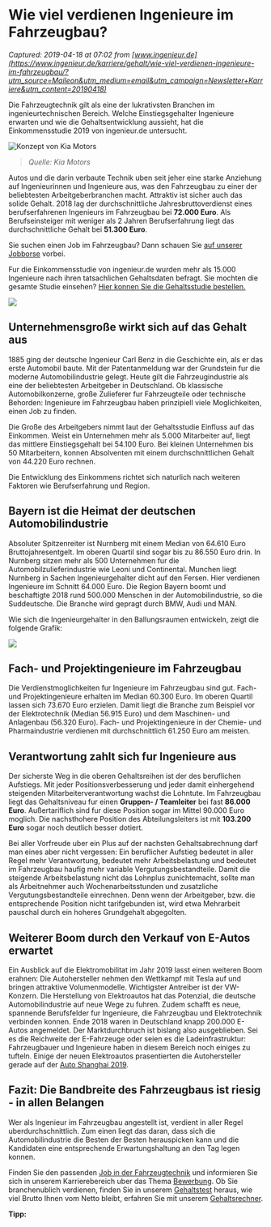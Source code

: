 # Wie viel verdienen Ingenieure im Fahrzeugbau?

_Captured: 2019-04-18 at 07:02 from [www.ingenieur.de](https://www.ingenieur.de/karriere/gehalt/wie-viel-verdienen-ingenieure-im-fahrzeugbau/?utm_source=Maileon&utm_medium=email&utm_campaign=Newsletter+Karriere&utm_content=20190418)_

Die Fahrzeugtechnik gilt als eine der lukrativsten Branchen im ingenieurtechnischen Bereich. Welche Einstiegsgehalter Ingenieure erwarten und wie die Gehaltsentwicklung aussieht, hat die Einkommensstudie 2019 von ingenieur.de untersucht.

![Konzept von Kia Motors](https://www.ingenieur.de/wp-content/uploads/2019/01/kia_pressrelease_2018_fullbleed-header_1024x480_R.E.A.D.-Motion.jpg)

> _Quelle: Kia Motors_

Autos und die darin verbaute Technik uben seit jeher eine starke Anziehung auf Ingenieurinnen und Ingenieure aus, was den Fahrzeugbau zu einer der beliebtesten Arbeitgeberbranchen macht. Attraktiv ist sicher auch das solide Gehalt. 2018 lag der durchschnittliche Jahresbruttoverdienst eines berufserfahrenen Ingenieurs im Fahrzeugbau bei **72.000 Euro**. Als Berufseinsteiger mit weniger als 2 Jahren Berufserfahrung liegt das durchschnittliche Gehalt bei **51.300 Euro**.

Sie suchen einen Job im Fahrzeugbau? Dann schauen Sie [auf unserer Jobborse](https://jobs.ingenieur.de/stellen/fahrzeugtechnik) vorbei.

Fur die Einkommensstudie von ingenieur.de wurden mehr als 15.000 Ingenieure nach ihren tatsachlichen Gehaltsdaten befragt. Sie mochten die gesamte Studie einsehen? [Hier konnen Sie die Gehaltsstudie bestellen. ](https://www.ingenieur.de/gehaltsstudie/)

![](https://www.ingenieur.de/wp-content/uploads/2019/03/Ingenieureinkommen2018_Studie_647x323.jpg)

## Unternehmensgroße wirkt sich auf das Gehalt aus

1885 ging der deutsche Ingenieur Carl Benz in die Geschichte ein, als er das erste Automobil baute. Mit der Patentanmeldung war der Grundstein fur die moderne Automobilindustrie gelegt. Heute gilt die Fahrzeugindustrie als eine der beliebtesten Arbeitgeber in Deutschland. Ob klassische Automobilkonzerne, große Zulieferer fur Fahrzeugteile oder technische Behorden: Ingenieure im Fahrzeugbau haben prinzipiell viele Moglichkeiten, einen Job zu finden.

Die Große des Arbeitgebers nimmt laut der Gehaltsstudie Einfluss auf das Einkommen. Weist ein Unternehmen mehr als 5.000 Mitarbeiter auf, liegt das mittlere Einstiegsgehalt bei 54.100 Euro. Bei kleinen Unternehmen bis 50 Mitarbeitern, konnen Absolventen mit einem durchschnittlichen Gehalt von 44.220 Euro rechnen.

Die Entwicklung des Einkommens richtet sich naturlich nach weiteren Faktoren wie Berufserfahrung und Region.

## Bayern ist die Heimat der deutschen Automobilindustrie

Absoluter Spitzenreiter ist Nurnberg mit einem Median von 64.610 Euro Bruttojahresentgelt. Im oberen Quartil sind sogar bis zu 86.550 Euro drin. In Nurnberg sitzen mehr als 500 Unternehmen fur die Automobilzulieferindustrie wie Leoni und Continental. Munchen liegt Nurnberg in Sachen Ingenieurgehalter dicht auf den Fersen. Hier verdienen Ingenieure im Schnitt 64.000 Euro. Die Region Bayern boomt und beschaftigte 2018 rund 500.000 Menschen in der Automobilindustrie, so die Suddeutsche. Die Branche wird gepragt durch BMW, Audi und MAN.

Wie sich die Ingenieurgehalter in den Ballungsraumen entwickeln, zeigt die folgende Grafik:

![](https://www.ingenieur.de/wp-content/uploads/2018/05/Ingenieurgehaelter-in-Ballungsraeumen-2018_820.jpg)

## Fach- und Projektingenieure im Fahrzeugbau

Die Verdienstmoglichkeiten fur Ingenieure im Fahrzeugbau sind gut. Fach- und Projektingenieure erhalten im Median 60.300 Euro. Im oberen Quartil lassen sich 73.670 Euro erzielen. Damit liegt die Branche zum Beispiel vor der Elektrotechnik (Median 56.915 Euro) und dem Maschinen- und Anlagenbau (56.320 Euro). Fach- und Projektingenieure in der Chemie- und Pharmaindustrie verdienen mit durchschnittlich 61.250 Euro am meisten.

## Verantwortung zahlt sich fur Ingenieure aus

Der sicherste Weg in die oberen Gehaltsreihen ist der des beruflichen Aufstiegs. Mit jeder Positionsverbesserung und jeder damit einhergehend steigenden Mitarbeiterverantwortung wachst die Lohntute. Im Fahrzeugbau liegt das Gehaltsniveau fur einen **Gruppen- / Teamleiter** bei fast **86.000 Euro**. Außertariflich sind fur diese Position sogar im Mittel 90.000 Euro moglich. Die nachsthohere Position des Abteilungsleiters ist mit **103.200 Euro** sogar noch deutlich besser dotiert.

Bei aller Vorfreude uber ein Plus auf der nachsten Gehaltsabrechnung darf man eines aber nicht vergessen: Ein beruflicher Aufstieg bedeutet in aller Regel mehr Verantwortung, bedeutet mehr Arbeitsbelastung und bedeutet im Fahrzeugbau haufig mehr variable Vergutungsbestandteile. Damit die steigende Arbeitsbelastung nicht das Lohnplus zunichtemacht, sollte man als Arbeitnehmer auch Wochenarbeitsstunden und zusatzliche Vergutungsbestandteile einrechnen. Denn wenn der Arbeitgeber, bzw. die entsprechende Position nicht tarifgebunden ist, wird etwa Mehrarbeit pauschal durch ein hoheres Grundgehalt abgegolten.

## Weiterer Boom durch den Verkauf von E-Autos erwartet

Ein Ausblick auf die Elektromobilitat im Jahr 2019 lasst einen weiteren Boom erahnen: Die Autohersteller nehmen den Wettkampf mit Tesla auf und bringen attraktive Volumenmodelle. Wichtigster Antreiber ist der VW-Konzern. Die Herstellung von Elektroautos hat das Potenzial, die deutsche Automobilindustrie auf neue Wege zu fuhren. Zudem schafft es neue, spannende Berufsfelder fur Ingenieure, die Fahrzeugbau und Elektrotechnik verbinden konnen. Ende 2018 waren in Deutschland knapp 200.000 E-Autos angemeldet. Der Marktdurchbruch ist bislang also ausgeblieben. Sei es die Reichweite der E-Fahrzeuge oder seien es die Ladeinfrastruktur: Fahrzeugbauer und Ingenieure haben in diesem Bereich noch einiges zu tufteln. Einige der neuen Elektroautos prasentierten die Autohersteller gerade auf der [Auto Shanghai 2019](https://www.ingenieur.de/technik/fachbereiche/fahrzeugbau/gross-aber-ohne-emissionen-neue-elektroautos-fuer-china/).

## Fazit: Die Bandbreite des Fahrzeugbaus ist riesig - in allen Belangen

Wer als Ingenieur im Fahrzeugbau angestellt ist, verdient in aller Regel uberdurchschnittlich. Zum einen liegt das daran, dass sich die Automobilindustrie die Besten der Besten herauspicken kann und die Kandidaten eine entsprechende Erwartungshaltung an den Tag legen konnen.

Finden Sie den passenden [Job in der Fahrzeugtechnik](https://jobs.ingenieur.de/stellen/fahrzeugtechnik) und informieren Sie sich in unserem Karrierebereich uber das Thema [Bewerbung](https://www.ingenieur.de/karriere/bewerbung/). Ob Sie branchenublich verdienen, finden Sie in unserem [Gehaltstest](https://www.ingenieur.de/gehaltstest/) heraus, wie viel Brutto Ihnen vom Netto bleibt, erfahren Sie mit unserem [Gehaltsrechner](https://www.ingenieur.de/service/gehaltsrechner/).

**Tipp:**
